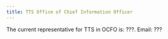 ```yaml
---
title: TTS Office of Chief Information Officer
---
```


The current representative for TTS in OCFO is: ???. 
Email: ???